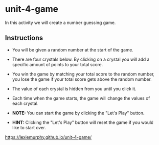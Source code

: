 # unit-4-game

In this activity we will create a number guessing game.

## Instructions

* You will be given a random number at the start of the game.

* There are four crystals below. By clicking on a crystal you will add a specific amount of points to your total score.

* You win the game by matching your total score to the random number, you lose the game if your total score gets above the random number.

* The value of each crystal is hidden from you until you click it.

* Each time when the game starts, the game will change the values of each crystal.


* **NOTE:** You can start the game by clicking the "Let's Play" button. 

* **HINT:** Clicking the "Let's Play" button will reset the game if you would like to start over.

https://lexiemurphy.github.io/unit-4-game/
